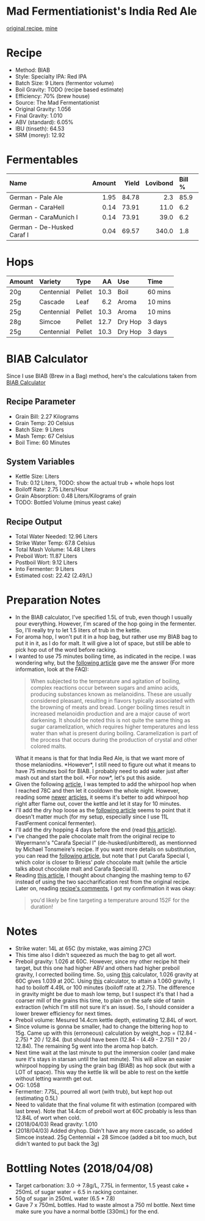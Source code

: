 Mad Fermentiationist's India Red Ale
================

[original recipe](https://www.themadfermentationist.com/2011/04/india-red-ale-recipe.html), [mine](https://www.brewersfriend.com/homebrew/recipe/view/601663/mad-fermentationist-s-india-red-ale)

Recipe
======

-   Method: BIAB
-   Style: Specialty IPA: Red IPA
-   Batch Size: 9 Liters (fermentor volume)
-   Boil Gravity: TODO (recipe based estimate)
-   Efficiency: 70% (brew house)
-   Source: The Mad Fermentationist
-   Original Gravity: 1.056
-   Final Gravity: 1.010
-   ABV (standard): 6.05%
-   IBU (tinseth): 64.53
-   SRM (morey): 12.92

Fermentables
============

| Name                       |  Amount|  Yield|  Lovibond| Bill % |
|:---------------------------|-------:|------:|---------:|:-------|
| German - Pale Ale          |    1.95|  84.78|       2.3| 85.9   |
| German - CaraHell          |    0.14|  73.91|      11.0| 6.2    |
| German - CaraMunich I      |    0.14|  73.91|      39.0| 6.2    |
| German - De-Husked Caraf I |    0.04|  69.57|     340.0| 1.8    |

Hops
====

| Amount | Variety    | Type   |    AA| Use     | Time    |
|:-------|:-----------|:-------|-----:|:--------|:--------|
| 20g    | Centennial | Pellet |  10.3| Boil    | 60 mins |
| 25g    | Cascade    | Leaf   |   6.2| Aroma   | 10 mins |
| 25g    | Centennial | Pellet |  10.3| Aroma   | 10 mins |
| 28g    | Simcoe     | Pellet |  12.7| Dry Hop | 3 days  |
| 25g    | Centennial | Pellet |  10.3| Dry Hop | 3 days  |

BIAB Calculator
===============

Since I use BIAB (Brew in a Bag) method, here's the calculations taken from [BIAB Calculator](http://www.biabcalculator.com/)

Recipe Parameter
----------------

-   Grain Bill: 2.27 Kilograms
-   Grain Temp: 20 Celsius
-   Batch Size: 9 Liters
-   Mash Temp: 67 Celsius
-   Boil Time: 60 Minutes

System Variables
----------------

-   Kettle Size: Liters
-   Trub: 0.12 Liters, TODO: show the actual trub + whole hops lost
-   Boiloff Rate: 2.75 Liters/Hour
-   Grain Absorption: 0.48 Liters/Kilograms of grain
-   TODO: Bottled Volume (minus yeast cake)

Recipe Output
-------------

-   Total Water Needed: 12.96 Liters
-   Strike Water Temp: 67.8 Celsius
-   Total Mash Volume: 14.48 Liters
-   Preboil Wort: 11.87 Liters
-   Postboil Wort: 9.12 Liters
-   Into Fermenter: 9 Liters
-   Estimated cost: 22.42 (2.49/L)

Preparation Notes
=================

-   In the BIAB calculator, I've specified 1.5L of trub, even though I usually pour everything. However, I'm scared of the hop going in the fermenter. So, I'll really try to let 1.5 liters of trub in the kettle.
-   For aroma hop, I won't put it in a hop bag, but rather use my BIAB bag to put it in it, as I do for malt. It will give a lot of space, but still be able to pick hop out of the word before racking.
-   I wanted to use 75 minutes boiling time, as indicated in the recipe. I was wondering why, but the [following article](https://byo.com/article/boiling-advanced-brewing/) gave me the answer (For more information, look at the FAQ):
    <blockquote>
    When subjected to the temperature and agitation of boiling, complex reactions occur between sugars and amino acids, producing substances known as melanoidins. These are usually considered pleasant, resulting in flavors typically associated with the browning of meats and bread. Longer boiling times result in increased melanoidin production and are a major cause of wort darkening. It should be noted this is not quite the same thing as sugar caramelization, which requires higher temperatures and less water than what is present during boiling. Caramelization is part of the process that occurs during the production of crystal and other colored malts.
    </blockquote>
    What it means is that for that India Red Ale, is that we want more of those melaniodins. *However*, I still need to figure out what it means to have 75 minutes boil for BIAB. I probably need to add water just after mash out and start the boil. *For now*, let's put this aside.
-   Given the following [article](https://byo.com/article/hop-stands/), I was tempted to add the whirpool hop when I reached 78C and then let it cooldown the whole night. However, reading some [newer](https://byo.com/article/save-hops-post-boil/) [articles](https://www.homebrewersassociation.org/how-to-brew/effect-post-boilwhirlpool-hop-additions-bitterness-beer/), it seems it's better to add whirpool hop right after flame out, cover the kettle and let it stay for 10 minutes.
-   I'll add the dry hop loose as the [following article](http://brulosophy.com/2017/07/03/loose-vs-bagged-dry-hops-exbeeriment-results/) seems to point that it doesn't matter much (for my setup, especially since I use 11L FastFerment conical fermenter).
-   I'll add the dry hopping 4 days before the end (read [this article](http://brulosophy.com/2015/10/26/dry-hop-length-long-vs-short-exbeeriment-results/)).
-   I've changed the pale chocolate malt from the original recipe to Weyermann's "Carafa Special I" (de-husked/unbittered), as mentionned by Michael Tonsmeire's recipe. If you want more details on substitution, you can read the [following article](http://brulosophy.com/2017/08/07/roasted-grains-pt-3-carafa-special-ii-vs-chocolate-malt-exbeeriment-results/), but note that I put Carafa Special I, which color is closer to Briess' *pale* chocolate malt (while the article talks about chocolate malt and Carafa Special II).
-   Reading [this article](https://byo.com/article/the-science-of-step-mashing/), I thought about changing the mashing temp to 67 instead of using the two saccharification rest from the original recipe. Later on, reading [recipe's comments](https://www.themadfermentationist.com/2011/04/india-red-ale-recipe.html?showComment=1412987939054#c5460137782604240413), I got my confirmation it was okay:
    <blockquote>
    you'd likely be fine targeting a temperature around 152F for the duration!
    </blockquote>

Notes
=====

-   Strike water: 14L at 65C (by mistake, was aiming 27C)
-   This time also I didn't squeezed as much the bag to get all wort.
-   Preboil gravity: 1.026 at 60C. However, since my other recipe hit their target, but this one had higher ABV and others had higher preboil gravity, I corrected boiling time. So, using [this](https://www.brewersfriend.com/hydrometer-temp/) calculator, 1.026 gravity at 60C gives 1.039 at 20C. Using [this](https://www.brewersfriend.com/dilution-and-boiloff-gravity-calculator/) calculator, to attain a 1.060 gravity, I had to boiloff 4.49L or 100 minutes (boiloff rate at 2.75). The difference in gravity might be due to mash low temp, but I suspect it's that I had a coarser mill of the grains this time, to plain on the safe side of tanin extraction (which I'm still not sure it's an issue). So, I should consider a lower brewer efficiency for next times.
-   Preboil volume: Mesured 14.4cm kettle depth, estimating 12.84L of wort.
-   Since volume is gonna be smaller, had to change the bittering hop to 15g. Came up with this (erroneous) calculation by weight\_hop = (12.84 - 2.75) \* 20 / 12.84. (but should have been (12.84 - (4.49 - 2.75)) \* 20 / 12.84). The remaining 5g went into the aroma hop batch.
-   Next time wait at the last minute to put the immersion cooler (and make sure it's stays in starsan until the last minute). This will allow an easier whirpool hopping by using the grain bag (BIAB) as hop sock (but with a LOT of space). This way the kettle lik will be able to rest on the kettle without letting warmth get out.
-   OG: 1.058
-   Fermenter: 7.75L, pourred all wort (with trub), but kept hop out (estimating 0.5L)
-   Need to validate that the final volume fit with estimation (compared with last brew). Note that 14.4cm of preboil wort at 60C probably is less than 12.84L of wort when cold.
-   (2018/04/03) Read gravity: 1.010
-   (2018/04/03) Added dryhop. Didn't have any more cascade, so added Simcoe instead. 25g Centennial + 28 Simcoe (added a bit too much, but didn't wanted to put back the 3g)

Bottling Notes (2018/04/08)
===========================

-   Target carbonation: 3.0 -&gt; 7.8g/L, 7.75L in fermentor, 1.5 yeast cake + 250mL of sugar water = 6.5 in racking container.
-   50g of sugar in 250mL water (6.5 \* 7.8)
-   Gave 7 x 750mL bottles. Had to waste almost a 750 ml bottle. Next time make sure you have a normal bottle (330mL) for the end.
